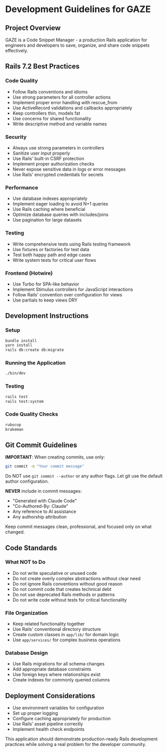 # Development Guidelines for GAZE

## Project Overview
GAZE is a Code Snippet Manager - a production Rails application for engineers and developers to save, organize, and share code snippets effectively.

## Rails 7.2 Best Practices

### Code Quality
- Follow Rails conventions and idioms
- Use strong parameters for all controller actions
- Implement proper error handling with rescue_from
- Use ActiveRecord validations and callbacks appropriately
- Keep controllers thin, models fat
- Use concerns for shared functionality
- Write descriptive method and variable names

### Security
- Always use strong parameters in controllers
- Sanitize user input properly
- Use Rails' built-in CSRF protection
- Implement proper authorization checks
- Never expose sensitive data in logs or error messages
- Use Rails' encrypted credentials for secrets

### Performance
- Use database indexes appropriately
- Implement eager loading to avoid N+1 queries
- Use Rails caching where beneficial
- Optimize database queries with includes/joins
- Use pagination for large datasets

### Testing
- Write comprehensive tests using Rails testing framework
- Use fixtures or factories for test data
- Test both happy path and edge cases
- Write system tests for critical user flows

### Frontend (Hotwire)
- Use Turbo for SPA-like behavior
- Implement Stimulus controllers for JavaScript interactions
- Follow Rails' convention over configuration for views
- Use partials to keep views DRY

## Development Instructions

### Setup
```bash
bundle install
yarn install
rails db:create db:migrate
```

### Running the Application
```bash
./bin/dev
```

### Testing
```bash
rails test
rails test:system
```

### Code Quality Checks
```bash
rubocop
brakeman
```

## Git Commit Guidelines

**IMPORTANT**: When creating commits, use only:
```bash
git commit -m "Your commit message"
```

Do NOT use `git commit --author` or any author flags. Let git use the default author configuration.

**NEVER** include in commit messages:
- "Generated with Claude Code" 
- "Co-Authored-By: Claude"
- Any reference to AI assistance
- Any authorship attribution

Keep commit messages clean, professional, and focused only on what changed.

## Code Standards

### What NOT to Do
- Do not write speculative or unused code
- Do not create overly complex abstractions without clear need
- Do not ignore Rails conventions without good reason
- Do not commit code that creates technical debt
- Do not use deprecated Rails methods or patterns
- Do not write code without tests for critical functionality

### File Organization
- Keep related functionality together
- Use Rails' conventional directory structure  
- Create custom classes in `app/lib/` for domain logic
- Use `app/services/` for complex business operations

### Database Design
- Use Rails migrations for all schema changes
- Add appropriate database constraints
- Use foreign keys where relationships exist
- Create indexes for commonly queried columns

## Deployment Considerations
- Use environment variables for configuration
- Set up proper logging
- Configure caching appropriately for production
- Use Rails' asset pipeline correctly
- Implement health check endpoints

This application should demonstrate production-ready Rails development practices while solving a real problem for the developer community.
